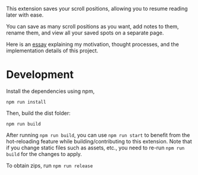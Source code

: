 This extension saves your scroll positions, allowing you to resume reading
later with ease.

You can save as many scroll positions as you want, add notes to them, rename
them, and view all your saved spots on a separate page.

Here is an [essay](https://www.rugu.dev/en/blog/mark-scroll-positions/)
explaining my motivation, thought processes, and the implementation details of
this project.

# Development

Install the dependencies using npm,

`npm run install`

Then, build the dist folder:

`npm run build`

After running `npm run build`, you can use `npm run start` to benefit from the
hot-reloading feature while building/contributing to this extension. Note that
if you change static files such as assets, etc., you need to re-run `npm run
build` for the changes to apply.

To obtain zips, run `npm run release`
